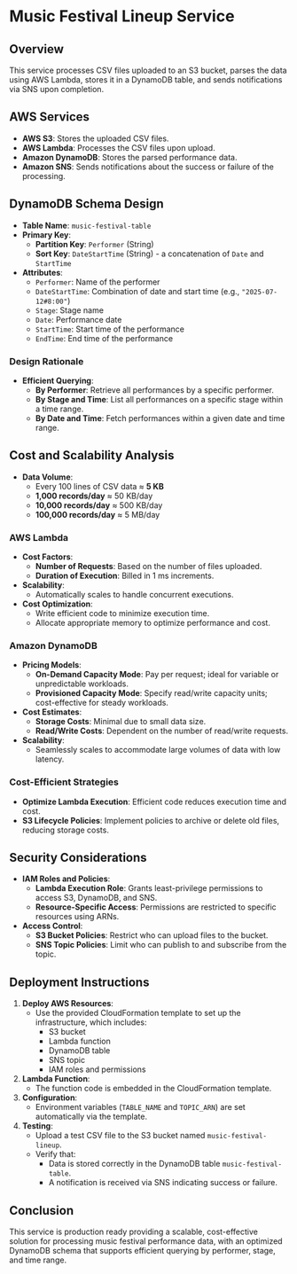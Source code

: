 # Music Festival Lineup Service

## Overview

This service processes CSV files uploaded to an S3 bucket, parses the data using AWS Lambda, stores it in a DynamoDB table, and sends notifications via SNS upon completion.

## AWS Services

- **AWS S3**: Stores the uploaded CSV files.
- **AWS Lambda**: Processes the CSV files upon upload.
- **Amazon DynamoDB**: Stores the parsed performance data.
- **Amazon SNS**: Sends notifications about the success or failure of the processing.

## DynamoDB Schema Design

- **Table Name**: `music-festival-table`
- **Primary Key**:
  - **Partition Key**: `Performer` (String)
  - **Sort Key**: `DateStartTime` (String) - a concatenation of `Date` and `StartTime`
- **Attributes**:
  - `Performer`: Name of the performer
  - `DateStartTime`: Combination of date and start time (e.g., `"2025-07-12#8:00"`)
  - `Stage`: Stage name
  - `Date`: Performance date
  - `StartTime`: Start time of the performance
  - `EndTime`: End time of the performance

### Design Rationale

- **Efficient Querying**:
  - **By Performer**: Retrieve all performances by a specific performer.
  - **By Stage and Time**: List all performances on a specific stage within a time range.
  - **By Date and Time**: Fetch performances within a given date and time range.


## Cost and Scalability Analysis
- **Data Volume**:
  - Every 100 lines of CSV data ≈ **5 KB**
  - **1,000 records/day** ≈ 50 KB/day
  - **10,000 records/day** ≈ 500 KB/day
  - **100,000 records/day** ≈ 5 MB/day

### AWS Lambda

- **Cost Factors**:
  - **Number of Requests**: Based on the number of files uploaded.
  - **Duration of Execution**: Billed in 1 ms increments.
- **Scalability**:
  - Automatically scales to handle concurrent executions.
- **Cost Optimization**:
  - Write efficient code to minimize execution time.
  - Allocate appropriate memory to optimize performance and cost.

### Amazon DynamoDB

- **Pricing Models**:
  - **On-Demand Capacity Mode**: Pay per request; ideal for variable or unpredictable workloads.
  - **Provisioned Capacity Mode**: Specify read/write capacity units; cost-effective for steady workloads.
- **Cost Estimates**:
  - **Storage Costs**: Minimal due to small data size.
  - **Read/Write Costs**: Dependent on the number of read/write requests.
- **Scalability**:
  - Seamlessly scales to accommodate large volumes of data with low latency.

### Cost-Efficient Strategies

- **Optimize Lambda Execution**: Efficient code reduces execution time and cost.
- **S3 Lifecycle Policies**: Implement policies to archive or delete old files, reducing storage costs.

## Security Considerations

- **IAM Roles and Policies**:
  - **Lambda Execution Role**: Grants least-privilege permissions to access S3, DynamoDB, and SNS.
  - **Resource-Specific Access**: Permissions are restricted to specific resources using ARNs.
- **Access Control**:
  - **S3 Bucket Policies**: Restrict who can upload files to the bucket.
  - **SNS Topic Policies**: Limit who can publish to and subscribe from the topic.

## Deployment Instructions

1. **Deploy AWS Resources**:
   - Use the provided CloudFormation template to set up the infrastructure, which includes:
     - S3 bucket
     - Lambda function
     - DynamoDB table
     - SNS topic
     - IAM roles and permissions
2. **Lambda Function**:
   - The function code is embedded in the CloudFormation template.
3. **Configuration**:
   - Environment variables (`TABLE_NAME` and `TOPIC_ARN`) are set automatically via the template.
4. **Testing**:
   - Upload a test CSV file to the S3 bucket named `music-festival-lineup`.
   - Verify that:
     - Data is stored correctly in the DynamoDB table `music-festival-table`.
     - A notification is received via SNS indicating success or failure.

## Conclusion

This service is production ready providing a scalable, cost-effective solution for processing music festival performance data, with an optimized DynamoDB schema that supports efficient querying by performer, stage, and time range.
